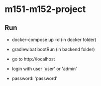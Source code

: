 # m151-m152-project

## Run

- docker-compose up -d (in docker folder)

- gradlew.bat bootRun (in backend folder)

- go to http://localhost

- login with user 'user' or 'admin'

- password: 'password'
